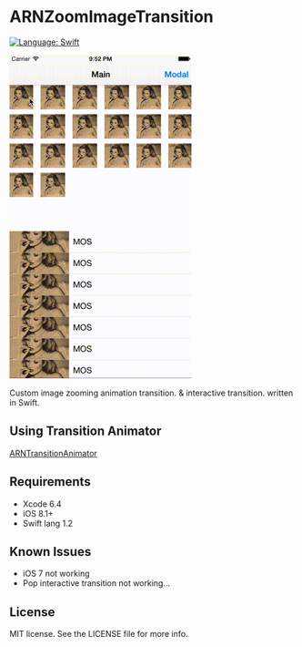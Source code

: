 # ARNZoomImageTransition

[![Language: Swift](https://img.shields.io/badge/lang-Swift-yellow.svg?style=flat)](https://developer.apple.com/swift/)

![capture](capture.gif "capture")

Custom image zooming animation transition. & interactive transition. written in Swift.


## Using Transition Animator

[ARNTransitionAnimator](https://github.com/xxxAIRINxxx/ARNTransitionAnimator)


## Requirements

* Xcode 6.4
* iOS 8.1+
* Swift lang 1.2


## Known Issues

* iOS 7 not working
* Pop interactive transition not working...


## License

MIT license. See the LICENSE file for more info.
